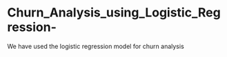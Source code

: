 # Churn_Analysis_using_Logistic_Regression-
We have used the logistic regression model for churn analysis 
